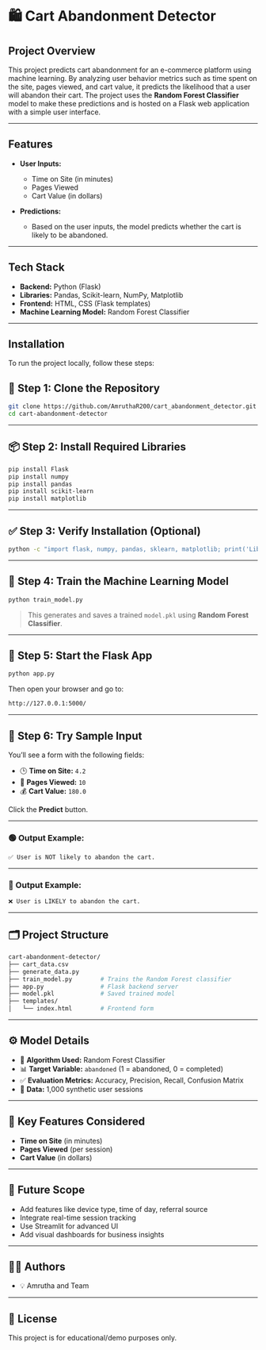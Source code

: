 # 🛍️ Cart Abandonment Detector

## Project Overview

This project predicts cart abandonment for an e-commerce platform using machine learning. By analyzing user behavior metrics such as time spent on the site, pages viewed, and cart value, it predicts the likelihood that a user will abandon their cart. The project uses the **Random Forest Classifier** model to make these predictions and is hosted on a Flask web application with a simple user interface.

---

## Features

- **User Inputs:**
  - Time on Site (in minutes)
  - Pages Viewed
  - Cart Value (in dollars)

- **Predictions:**
  - Based on the user inputs, the model predicts whether the cart is likely to be abandoned.

---

## Tech Stack

- **Backend:** Python (Flask)
- **Libraries:** Pandas, Scikit-learn, NumPy, Matplotlib
- **Frontend:** HTML, CSS (Flask templates)
- **Machine Learning Model:** Random Forest Classifier

---

## Installation

To run the project locally, follow these steps:

## 📁 Step 1: Clone the Repository

```bash
git clone https://github.com/AmruthaR200/cart_abandonment_detector.git
cd cart-abandonment-detector
```

---

## 📦 Step 2: Install Required Libraries

```bash
pip install Flask
pip install numpy
pip install pandas
pip install scikit-learn
pip install matplotlib
```

---

## ✅ Step 3: Verify Installation (Optional)

```bash
python -c "import flask, numpy, pandas, sklearn, matplotlib; print('Libraries installed successfully!')"
```

---

## 🧠 Step 4: Train the Machine Learning Model

```bash
python train_model.py
```

> This generates and saves a trained `model.pkl` using **Random Forest Classifier**.

---

## 🚀 Step 5: Start the Flask App

```bash
python app.py
```

Then open your browser and go to:

```bash
http://127.0.0.1:5000/
```

---

## 🧪 Step 6: Try Sample Input

You’ll see a form with the following fields:

- 🕒 **Time on Site:** `4.2`
- 📄 **Pages Viewed:** `10`
- 💰 **Cart Value:** `180.0`

Click the **Predict** button.

---

### 🟢 Output Example:

```bash
✅ User is NOT likely to abandon the cart.
```

---

### 🔴 Output Example:

```bash
❌ User is LIKELY to abandon the cart.
```

---

## 🗂 Project Structure

```bash
cart-abandonment-detector/
├── cart_data.csv
├── generate_data.py
├── train_model.py        # Trains the Random Forest classifier
├── app.py                # Flask backend server
├── model.pkl             # Saved trained model
├── templates/
│   └── index.html        # Frontend form

```

---

## ⚙️ Model Details

- 🎯 **Algorithm Used:** Random Forest Classifier  
- 📊 **Target Variable:** `abandoned` (1 = abandoned, 0 = completed)  
- ✅ **Evaluation Metrics:** Accuracy, Precision, Recall, Confusion Matrix  
- 📄 **Data:** 1,000 synthetic user sessions

---

## 📌 Key Features Considered

- **Time on Site** (in minutes)  
- **Pages Viewed** (per session)  
- **Cart Value** (in dollars)

---

## 🌱 Future Scope

- Add features like device type, time of day, referral source  
- Integrate real-time session tracking  
- Use Streamlit for advanced UI  
- Add visual dashboards for business insights

---

## 👩‍💻 Authors

- 💡 Amrutha and Team  

---

## 📄 License

This project is for educational/demo purposes only.


